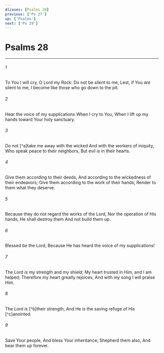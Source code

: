 ```yaml
---
Aliases: [Psalms 28]
previous: ['Ps 27']
up: ['Psalms']
next: ['Ps 29']
---
```

# Psalms 28

***


###### 1 
To You I will cry, O Lord my Rock: Do not be silent to me, Lest, if You _are_ silent to me, I become like those who go down to the pit. 

###### 2 
Hear the voice of my supplications When I cry to You, When I lift up my hands toward Your holy sanctuary. 

###### 3 
Do not [^a]take me away with the wicked And with the workers of iniquity, Who speak peace to their neighbors, But evil _is_ in their hearts. 

###### 4 
Give them according to their deeds, And according to the wickedness of their endeavors; Give them according to the work of their hands; Render to them what they deserve. 

###### 5 
Because they do not regard the works of the Lord, Nor the operation of His hands, He shall destroy them And not build them up. 

###### 6 
Blessed _be_ the Lord, Because He has heard the voice of my supplications! 

###### 7 
The Lord _is_ my strength and my shield; My heart trusted in Him, and I am helped; Therefore my heart greatly rejoices, And with my song I will praise Him. 

###### 8 
The Lord _is_ [^b]their strength, And He _is_ the saving refuge of His [^c]anointed. 

###### 9 
Save Your people, And bless Your inheritance; Shepherd them also, And bear them up forever.
